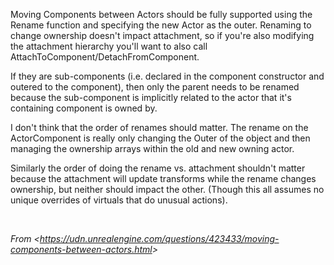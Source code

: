 Moving Components between Actors should be fully supported using the Rename function and specifying the new Actor as the outer. Renaming to change ownership doesn't impact attachment, so if you're also modifying the attachment hierarchy you'll want to also call AttachToComponent/DetachFromComponent.

If they are sub-components (i.e. declared in the component constructor and outered to the component), then only the parent needs to be renamed because the sub-component is implicitly related to the actor that it's containing component is owned by.

I don't think that the order of renames should matter. The rename on the ActorComponent is really only changing the Outer of the object and then managing the ownership arrays within the old and new owning actor.

Similarly the order of doing the rename vs. attachment shouldn't matter because the attachment will update transforms while the rename changes ownership, but neither should impact the other. (Though this all assumes no unique overrides of virtuals that do unusual actions).

 

*From &lt;<https://udn.unrealengine.com/questions/423433/moving-components-between-actors.html>&gt;*
